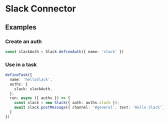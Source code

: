 # Slack Connector

## Examples

### Create an auth

```typescript
const slackAuth = Slack.defineAuth({ name: 'slack' })
```

### Use in a task

```typescript
defineTask({
  name: 'helloSlack',
  auths: {
    slack: slackAuth,
  },
  run: async ({ auths }) => {
    const slack = new Slack({ auth: auths.slack });
    await slack.postMessage({ channel: '#general', text: 'Hello Slack'})
  }
})
```
